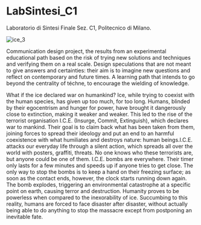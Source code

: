# LabSintesi_C1
Laboratorio di Sintesi Finale Sez. C1, Politecnico di Milano. 

![ice_3](https://user-images.githubusercontent.com/98313099/226146333-86c50b57-2fa5-41c8-80ad-e14a29bdcec5.jpg)

Communication design project, the results from an experimental educational path based on the risk of trying new solutions and techniques 
and verifying them on a real scale. Design speculations that are not meant to give answers and certainties: their aim is to imagine new 
questions and reflect on contemporary and future times. A learning path that intends to go beyond the centrality of téchne, to encourage 
the wielding of knowledge.

What if the ice declared war on humankind?
Ice, while trying to coexist with the human species, has given up too much, for too long. Humans, blinded by their egocentrism and hunger for 
power, have brought it dangerously close to extinction, making it weaker and weaker. This led to the rise of the terrorist organisation I.C.E. (Insurge, Commit, Extinguish), which declares war to mankind. Their goal is to claim back what has been taken from them, joining forces to spread their ideology and put an end to an harmful coexistence with what humiliates and destroys nature: human beings.I.C.E. attacks our everyday life through a silent action, which spreads all over the world with posters, graffiti, threats. No one knows who these terrorists are, but anyone could be one of them. I.C.E. bombs are everywhere. Their timer only lasts for a few minutes and speeds up if anyone tries to get close. The only way to stop the bombs is to keep a hand on their freezing surface; as soon as the contact ends, however, the clock starts running down again. The bomb explodes, triggering an environmental catastrophe at a specific point on earth, causing terror and destruction. Humanity proves to be powerless when compared to the inexorability of ice. Succumbing to this reality, humans are forced to face disaster after disaster, without actually being able to do anything to stop the massacre except from postponing an inevitable fate. 
